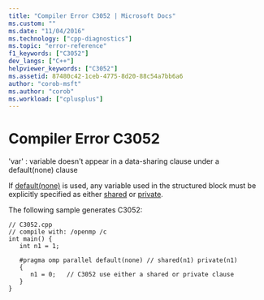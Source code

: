 ```yaml
---
title: "Compiler Error C3052 | Microsoft Docs"
ms.custom: ""
ms.date: "11/04/2016"
ms.technology: ["cpp-diagnostics"]
ms.topic: "error-reference"
f1_keywords: ["C3052"]
dev_langs: ["C++"]
helpviewer_keywords: ["C3052"]
ms.assetid: 87480c42-1ceb-4775-8d20-88c54a7bb6a6
author: "corob-msft"
ms.author: "corob"
ms.workload: ["cplusplus"]
---
```

# Compiler Error C3052
'var' : variable doesn't appear in a data-sharing clause under a default(none) clause  
  
 If [default(none)](../../parallel/openmp/reference/default-openmp.md) is used, any variable used in the structured block must be explicitly specified as either [shared](../../parallel/openmp/reference/shared-openmp.md) or [private](../../parallel/openmp/reference/private-openmp.md).  
  
 The following sample generates C3052:  
  
```  
// C3052.cpp  
// compile with: /openmp /c  
int main() {  
   int n1 = 1;  
  
   #pragma omp parallel default(none) // shared(n1) private(n1)  
   {  
      n1 = 0;   // C3052 use either a shared or private clause  
   }  
}  
```